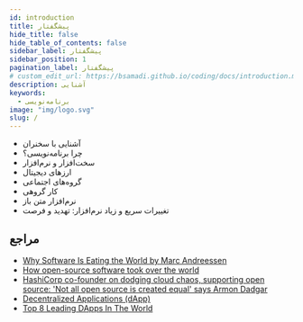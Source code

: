 ```yaml
---
id: introduction
title: پیشگفتار
hide_title: false
hide_table_of_contents: false
sidebar_label: پیشگفتار
sidebar_position: 1
pagination_label: پیشگفتار
# custom_edit_url: https://bsamadi.github.io/coding/docs/introduction.md
description: آشنایی
keywords:
  - برنامه‌نویسی
image: "img/logo.svg"
slug: /
---
```



* آشنایی با سخنران
* چرا برنامه‌نویسی؟
* سخت‌افزار و نرم‌افزار
* ارزهای دیجیتال
* گروه‌های اجتماعی
* کار گروهی
* نرم‌افزار متن باز
* تغییرات سریع و زیاد نرم‌افزار: تهدید و فرصت

## مراجع
- [Why Software Is Eating the World by  Marc Andreessen](https://a16z.com/2011/08/20/why-software-is-eating-the-world/)
- [How open-source software took over the world](https://techcrunch.com/2019/01/12/how-open-source-software-took-over-the-world/)
- [HashiCorp co-founder on dodging cloud chaos, supporting open source: 'Not all open source is created equal' says Armon Dadgar](https://www.theregister.com/2022/03/28/hashicorp_interview/)
- [Decentralized Applications (dApp)](https://ethereum.org/en/dapps/)
- [Top 8 Leading DApps In The World](https://www.emergenresearch.com/blog/top-8-leading-dapps-in-the-world)
